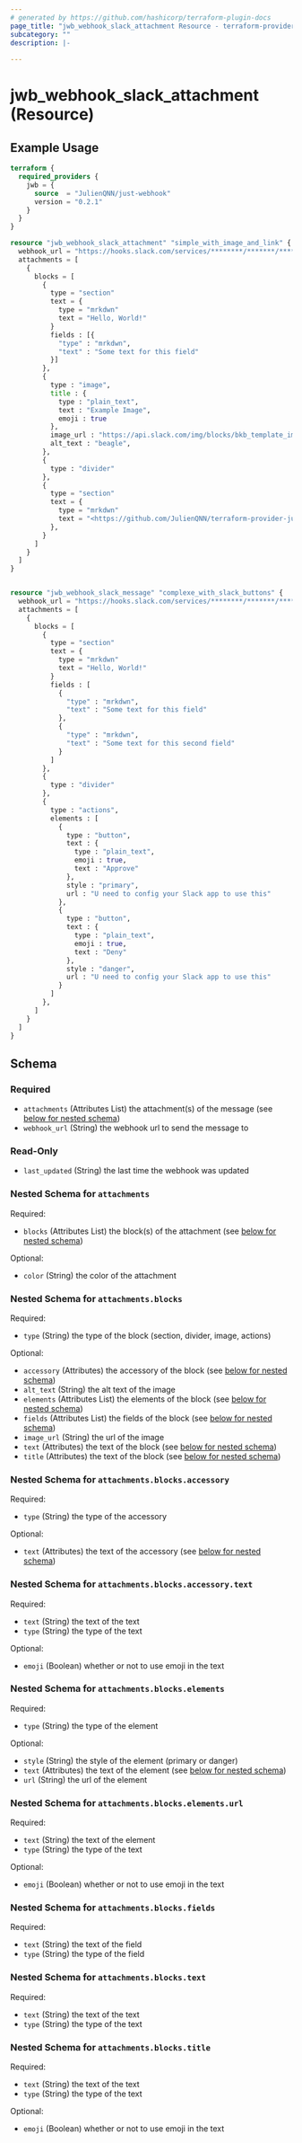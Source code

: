 ```yaml
---
# generated by https://github.com/hashicorp/terraform-plugin-docs
page_title: "jwb_webhook_slack_attachment Resource - terraform-provider-just-webhook"
subcategory: ""
description: |-
  
---
```


# jwb_webhook_slack_attachment (Resource)



## Example Usage

```terraform
terraform {
  required_providers {
    jwb = {
      source  = "JulienQNN/just-webhook"
      version = "0.2.1"
    }
  }
}

resource "jwb_webhook_slack_attachment" "simple_with_image_and_link" {
  webhook_url = "https://hooks.slack.com/services/********/*******/********************"
  attachments = [
    {
      blocks = [
        {
          type = "section"
          text = {
            type = "mrkdwn"
            text = "Hello, World!"
          }
          fields : [{
            "type" : "mrkdwn",
            "text" : "Some text for this field"
          }]
        },
        {
          type : "image",
          title : {
            type : "plain_text",
            text : "Example Image",
            emoji : true
          },
          image_url : "https://api.slack.com/img/blocks/bkb_template_images/beagle.png",
          alt_text : "beagle",
        },
        {
          type : "divider"
        },
        {
          type = "section"
          text = {
            type = "mrkdwn"
            text = "<https://github.com/JulienQNN/terraform-provider-just-webhook|Yes button>"
          },
        }
      ]
    }
  ]
}


resource "jwb_webhook_slack_message" "complexe_with_slack_buttons" {
  webhook_url = "https://hooks.slack.com/services/********/*******/********************"
  attachments = [
    {
      blocks = [
        {
          type = "section"
          text = {
            type = "mrkdwn"
            text = "Hello, World!"
          }
          fields : [
            {
              "type" : "mrkdwn",
              "text" : "Some text for this field"
            },
            {
              "type" : "mrkdwn",
              "text" : "Some text for this second field"
            }
          ]
        },
        {
          type : "divider"
        },
        {
          type : "actions",
          elements : [
            {
              type : "button",
              text : {
                type : "plain_text",
                emoji : true,
                text : "Approve"
              },
              style : "primary",
              url : "U need to config your Slack app to use this"
            },
            {
              type : "button",
              text : {
                type : "plain_text",
                emoji : true,
                text : "Deny"
              },
              style : "danger",
              url : "U need to config your Slack app to use this"
            }
          ]
        },
      ]
    }
  ]
}
```

<!-- schema generated by tfplugindocs -->
## Schema

### Required

- `attachments` (Attributes List) the attachment(s) of the message (see [below for nested schema](#nestedatt--attachments))
- `webhook_url` (String) the webhook url to send the message to

### Read-Only

- `last_updated` (String) the last time the webhook was updated

<a id="nestedatt--attachments"></a>
### Nested Schema for `attachments`

Required:

- `blocks` (Attributes List) the block(s) of the attachment (see [below for nested schema](#nestedatt--attachments--blocks))

Optional:

- `color` (String) the color of the attachment

<a id="nestedatt--attachments--blocks"></a>
### Nested Schema for `attachments.blocks`

Required:

- `type` (String) the type of the block (section, divider, image, actions)

Optional:

- `accessory` (Attributes) the accessory of the block (see [below for nested schema](#nestedatt--attachments--blocks--accessory))
- `alt_text` (String) the alt text of the image
- `elements` (Attributes List) the elements of the block (see [below for nested schema](#nestedatt--attachments--blocks--elements))
- `fields` (Attributes List) the fields of the block (see [below for nested schema](#nestedatt--attachments--blocks--fields))
- `image_url` (String) the url of the image
- `text` (Attributes) the text of the block (see [below for nested schema](#nestedatt--attachments--blocks--text))
- `title` (Attributes) the text of the block (see [below for nested schema](#nestedatt--attachments--blocks--title))

<a id="nestedatt--attachments--blocks--accessory"></a>
### Nested Schema for `attachments.blocks.accessory`

Required:

- `type` (String) the type of the accessory

Optional:

- `text` (Attributes) the text of the accessory (see [below for nested schema](#nestedatt--attachments--blocks--accessory--text))

<a id="nestedatt--attachments--blocks--accessory--text"></a>
### Nested Schema for `attachments.blocks.accessory.text`

Required:

- `text` (String) the text of the text
- `type` (String) the type of the text

Optional:

- `emoji` (Boolean) whether or not to use emoji in the text



<a id="nestedatt--attachments--blocks--elements"></a>
### Nested Schema for `attachments.blocks.elements`

Required:

- `type` (String) the type of the element

Optional:

- `style` (String) the style of the element (primary or danger)
- `text` (Attributes) the text of the element (see [below for nested schema](#nestedatt--attachments--blocks--elements--text))
- `url` (String) the url of the element

<a id="nestedatt--attachments--blocks--elements--text"></a>
### Nested Schema for `attachments.blocks.elements.url`

Required:

- `text` (String) the text of the element
- `type` (String) the type of the text

Optional:

- `emoji` (Boolean) whether or not to use emoji in the text



<a id="nestedatt--attachments--blocks--fields"></a>
### Nested Schema for `attachments.blocks.fields`

Required:

- `text` (String) the text of the field
- `type` (String) the type of the field


<a id="nestedatt--attachments--blocks--text"></a>
### Nested Schema for `attachments.blocks.text`

Required:

- `text` (String) the text of the text
- `type` (String) the type of the text


<a id="nestedatt--attachments--blocks--title"></a>
### Nested Schema for `attachments.blocks.title`

Required:

- `text` (String) the text of the text
- `type` (String) the type of the text

Optional:

- `emoji` (Boolean) whether or not to use emoji in the text

